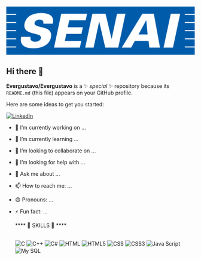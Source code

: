 ![logo](https://github.com/Evergustavo/Evergustavo/blob/main/senai.png)
## Hi there 👋


**Evergustavo/Evergustavo** is a ✨ _special_ ✨ repository because its `README.md` (this file) appears on your GitHub profile.

Here are some ideas to get you started:

[![Linkedin](https://img.shields.io/badge/LinkedIn-0077B5?style=for-the-badge&logo=linkedin&logoColor=white)](https://www.linkedin.com/in/gustavo-sourient-25b0931bb/)

- 🔭 I’m currently working on ...
- 🌱 I’m currently learning ...
- 👯 I’m looking to collaborate on ...
- 🤔 I’m looking for help with ...
- 💬 Ask me about ...
- 📫 How to reach me: ...
- 😄 Pronouns: ...
- ⚡ Fun fact: ...

    ****  🚀 SKILLS 🚀   ****
  
  <div style = "display: inline_block"><br/>
     
  <img align="center" alt="C" src="https://img.shields.io/badge/C-00599C?style=for-the-badge&logo=c&logoColor=white" />

    <img align="center" alt="C++" src="https://img.shields.io/badge/C%2B%2B-00599C?style=for-the-badge&logo=c%2B%2B&logoColor=white" />

     <img align="center" alt="C#" src="https://img.shields.io/badge/C%23-239120?style=for-the-badge&logo=c-sharp&logoColor=white" />

     <img align="center" alt="HTML" src="https://img.shields.io/badge/HTML-239120?style=for-the-badge&logo=html5&logoColor=white" />

     <img align="center" alt="HTML5" src="https://img.shields.io/badge/HTML5-E34F26?style=for-the-badge&logo=html5&logoColor=white" />

     <img align="center" alt="CSS" src="https://img.shields.io/badge/CSS-239120?&style=for-the-badge&logo=css3&logoColor=white" />

     <img align="center" alt="CSS3" src="https://img.shields.io/badge/CSS3-1572B6?style=for-the-badge&logo=css3&logoColor=white" />

     <img align="center" alt="Java Script" src="https://img.shields.io/badge/JavaScript-323330?style=for-the-badge&logo=javascript&logoColor=F7DF1E" />

     <img align="center" alt="My SQL" src="https://img.shields.io/badge/MySQL-00000F?style=for-the-badge&logo=mysql&logoColor=white" />

  </div>

  

  
